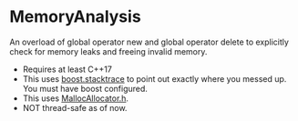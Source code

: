 # MemoryAnalysis
An overload of global operator new and global operator delete to explicitly check for memory leaks and freeing invalid memory. 

* Requires at least C++17
* This uses [boost.stacktrace](https://www.boost.org/doc/libs/1_72_0/doc/html/stacktrace.html) to point out exactly where you messed up. You must have boost configured.
* This uses [MallocAllocator.h](https://github.com/Ayxan13/MallocAllocator/blob/master/MallocAllocator.h).
* NOT thread-safe as of now.
